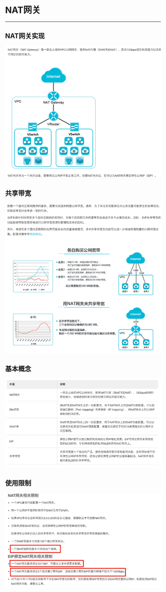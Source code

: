 # NAT网关
---
## NAT网关实现
![](/assets/NAT.jpg)

## 共享带宽
![](/assets/NAT-gongxiang.jpg)

## 基本概念
![](/assets/NAT-info.jpg)

## 使用限制
![](/assets/NAT-limit.jpg)